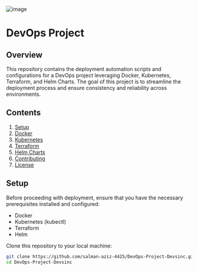 ![image](https://github.com/salman-aziz-4425/DevOps-Project-Devsinc/assets/85288719/d005525d-740a-4cb1-b311-3ccb1f956e2f)

# DevOps Project

## Overview
This repository contains the deployment automation scripts and configurations for a DevOps project leveraging Docker, Kubernetes, Terraform, and Helm Charts. The goal of this project is to streamline the deployment process and ensure consistency and reliability across environments.

## Contents
1. [Setup](#setup)
2. [Docker](#docker)
3. [Kubernetes](#kubernetes)
4. [Terraform](#terraform)
5. [Helm Charts](#helm-charts)
6. [Contributing](#contributing)
7. [License](#license)

## Setup
Before proceeding with deployment, ensure that you have the necessary prerequisites installed and configured:

- Docker
- Kubernetes (kubectl)
- Terraform
- Helm

Clone this repository to your local machine:

```bash
git clone https://github.com/salman-aziz-4425/DevOps-Project-Devsinc.git
cd DevOps-Project-Devsinc
